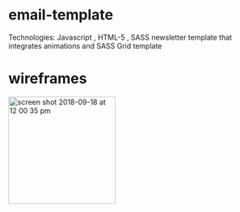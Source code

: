 # email-template
Technologies: Javascript , HTML-5 , SASS
newsletter template that integrates animations and SASS Grid template 

# wireframes
<img width="212" alt="screen shot 2018-09-18 at 12 00 35 pm" src="https://user-images.githubusercontent.com/28660530/45661945-b2f99b00-bb3a-11e8-9585-76378d1425b8.png">
